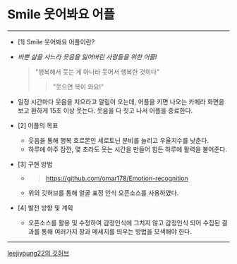 # Smile 웃어봐요 어플

***

+ [1] Smile 웃어봐요 어플이란?


 + *바쁜 삶을 사느라 웃음을 잃어버린 사람들을 위한 어플!*

   > "행복해서 웃는 게 아니라 웃어서 행복한 것이다"
   >> "웃으면 복이 와요!"
  
  + 일정 시간마다 웃음을 지으라고 알림이 오는데, 어플을 키면 나오는 카메라 화면을 보고 환하게 15초 이상 웃는다. 웃음을 다 짓고 나서 어플을 종료한다.

+ [2] 어플의 목표
  + 웃음을 통해 행복 호르몬인 세로토닌 분비를 늘리고 우울지수를 낮춘다. 
  + 하루에 아주 잠깐, 몇 초라도 웃는 시간을 만들어 힘든 하루에 활력을 불어준다.
   
+ [3] 구현 방법
  + > https://github.com/omar178/Emotion-recognition
  + 위의 깃허브를 통해 얼굴 표정 인식 오픈소스를 사용하였다.
  
+ [4] 발전 방향 및 계획
  + 오픈소스를 활용 및 수정하여 감정인식에 그치지 않고 감정인식 되어 수집된 결과를 통해 여러가지 창과 메세지를 띄우는 방법을 모색해야 한다.


***

[leejiyoung22의 깃허브](https://github.com/)
